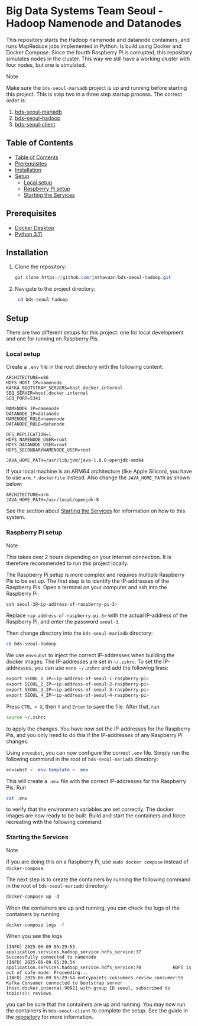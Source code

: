 ﻿# Big Data Systems Team Seoul - Hadoop Namenode and Datanodes

This repository starts the Hadoop namenode and datanode containers, and runs MapReduce jobs implemented in Python. Is
build using Docker and Docker Compose. Since the fourth Raspberry Pi is corrupted, this repository simulates nodes in
the cluster. This way we still have a working cluster with four nodes, but one is simulated.

> [!NOTE]
> Make sure the `bds-seoul-mariadb` project is up and running before starting this project. This is step two in a three
> step startup process. The correct order is:
> 1. [bds-seoul-mariadb](https://github.com/jathavaan/bds-seoul-mariadb)
> 2. [bds-seoul-hadoop](https://github.com/jathavaan/bds-seoul-hadoop)
> 3. [bds-seoul-client](https://github.com/jathavaan/bds-seoul-client)

## Table of Contents

- [Table of Contents](#table-of-contents)
- [Prerequisites](#prerequisites)
- [Installation](#installation)
- [Setup](#setup)
    - [Local setup](#local-setup)
    - [Raspberry Pi setup](#raspberry-pi-setup)
    - [Starting the Services](#starting-the-services)

## Prerequisites

- [Docker Desktop](https://docs.docker.com/desktop/)
- [Python 3.11](https://www.python.org/downloads/release/python-3110/)

## Installation

1. Clone the repository:

   ```powershell
   git clone https://github.com/jathavaan/bds-seoul-hadoop.git
   ```

2. Navigate to the project directory:

   ```powershell
    cd bds-seoul-hadoop
    ```

## Setup

There are two different setups for this project: one for local development and one for running on Raspberry Pis.

### Local setup

Create a `.env` file in the root directory with the following content:

```dotenv
ARCHITECTURE=x86
HDFS_HOST_IP=namenode
KAFKA_BOOTSTRAP_SERVERS=host.docker.internal
SEQ_SERVER=host.docker.internal
SEQ_PORT=5341

NAMENODE_IP=namenode
DATANODE_IP=datanode
NAMENODE_ROLE=namenode
DATANODE_ROLE=datanode

DFS_REPLICATION=1
HDFS_NAMENODE_USER=root
HDFS_DATANODE_USER=root
HDFS_SECONDARYNAMENODE_USER=root

JAVA_HOME_PATH=/usr/lib/jvm/java-1.8.0-openjdk-amd64
```

If your local machine is an ARM64 architecture (like Apple Silicon), you have to use `arm.*.dockerfile` instead. Also
change the `JAVA_HOME_PATH` as shown below:

```dotenv
ARCHITECTURE=arm
JAVA_HOME_PATH=/usr/local/openjdk-8
```

See the section about [Starting the Services](#starting-the-services) for information on how to this system.

### Raspberry Pi setup

> [!NOTE]
> This takes over 2 hours depending on your internet connection. It is therefore recommended to run this project
> locally.

The Raspberry Pi setup is more complex and requires multiple Raspberry Pis to be set up. The first step is to identify
the IP-addresses of the Raspberry Pis. Open a terminal on your computer and ssh into the Raspberry Pi:

```powershell
ssh seoul-3@<ip-address-of-raspberry-pi-3>
```

Replace `<ip-address-of-raspberry-pi-3>` with the actual IP-address of the Raspberry Pi, and enter the password
`seoul-3`.

Then change directory into the `bds-seoul-mariadb` directory:

```powershell
cd bds-seoul-hadoop
```

We use `envsubst` to inject the correct IP-addresses when building the docker images. The IP-addresses are set in
`~/.zshrc`. To set the IP-addresses, you can use `nano ~/.zshrc` and add the following lines:

```powershell
export SEOUL_1_IP=<ip-address-of-seoul-1-raspberry-pi>
export SEOUL_2_IP=<ip-address-of-seoul-2-raspberry-pi>
export SEOUL_3_IP=<ip-address-of-seoul-3-raspberry-pi>
export SEOUL_4_IP=<ip-address-of-seoul-4-raspberry-pi>
```

Press `CTRL + X`, then `Y` and `Enter` to save the file. After that, run

```bash
source ~/.zshrc
``` 

to apply the changes. You have now set the IP-addresses for the Raspberry Pis, and you only need to do this if the
IP-addresses of any Raspberry Pi changes.

Using `envsubst`, you can now configure the correct `.env` file. Simply run the following command in the root of
`bds-seoul-mariadb` directory:

```powershell
envsubst < .env.template > .env
```

This will create a `.env` file with the correct IP-addresses for the Raspberry Pis. Run

```bash
cat .env
``` 

to verify that the
environment variables are set correctly. The docker images are now ready to be built. Build and start the containers and
force recreating with the following command:

### Starting the Services

> [!NOTE]
> If you are doing this on a Raspberry Pi, use `sudo docker compose` instead of `docker-compose`.

The next step is to create the containers by running the following command in the root of `bds-seoul-mariadb` directory:

```powershell
docker-compose up -d
```

When the containers are up and running, you can check the logs of the containers by running

```powershell
docker-compose logs -f
```

When you see the logs

```plaintext
[INFO] 2025-06-09 05:29:53 application.services.hadoop_service.hdfs_service:37            Successfully connected to namenode
[INFO] 2025-06-09 05:29:54 application.services.hadoop_service.hdfs_service:70            HDFS is out of safe mode. Proceeding...
[INFO] 2025-06-09 05:29:54 entrypoints.consumers.review_consumer:55                       Kafka Consumer connected to bootstrap server [host.docker.internal:9092] with group ID seoul, subscribed to topic(s): reviews
```

you can be sure that the containers are up and running. You may now run the containers in `bds-seoul-client` to complete
the setup. See the guide in the [repository](https://bds-seoul-client) for more information.
